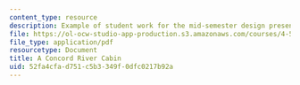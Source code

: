 ```yaml
---
content_type: resource
description: Example of student work for the mid-semester design presentation.
file: https://ol-ocw-studio-app-production.s3.amazonaws.com/courses/4-500-introduction-to-design-computing-fall-2008/52fa4cfad751c5b3349f0dfc0217b92a_assn4a_3.pdf
file_type: application/pdf
resourcetype: Document
title: A Concord River Cabin
uid: 52fa4cfa-d751-c5b3-349f-0dfc0217b92a
---
```

